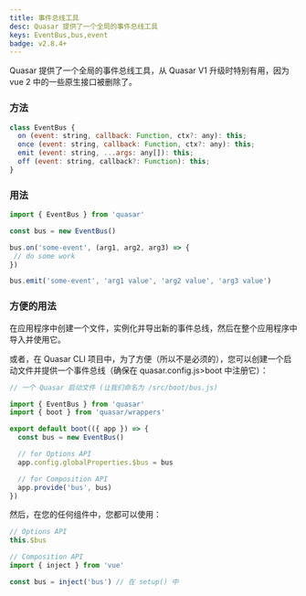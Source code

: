 ```yaml
---
title: 事件总线工具
desc: Quasar 提供了一个全局的事件总线工具
keys: EventBus,bus,event
badge: v2.8.4+
---
```


Quasar 提供了一个全局的事件总线工具，从 Quasar V1 升级时特别有用，因为 vue 2 中的一些原生接口被删除了。

### 方法

```js
class EventBus {
  on (event: string, callback: Function, ctx?: any): this;
  once (event: string, callback: Function, ctx?: any): this;
  emit (event: string, ...args: any[]): this;
  off (event: string, callback?: Function): this;
}
```

### 用法

```js
import { EventBus } from 'quasar'

const bus = new EventBus()

bus.on('some-event', (arg1, arg2, arg3) => {
 // do some work
})

bus.emit('some-event', 'arg1 value', 'arg2 value', 'arg3 value')
```

### 方便的用法

在应用程序中创建一个文件，实例化并导出新的事件总线，然后在整个应用程序中导入并使用它。

或者，在 Quasar CLI 项目中，为了方便（所以不是必须的），您可以创建一个启动文件并提供一个事件总线（确保在 quasar.config.js>boot 中注册它）：

```js
// 一个 Quasar 启动文件 (让我们命名为 /src/boot/bus.js)

import { EventBus } from 'quasar'
import { boot } from 'quasar/wrappers'

export default boot(({ app }) => {
  const bus = new EventBus()

  // for Options API
  app.config.globalProperties.$bus = bus

  // for Composition API
  app.provide('bus', bus)
})
```

然后，在您的任何组件中，您都可以使用：

```js
// Options API
this.$bus

// Composition API
import { inject } from 'vue'

const bus = inject('bus') // 在 setup() 中
```
